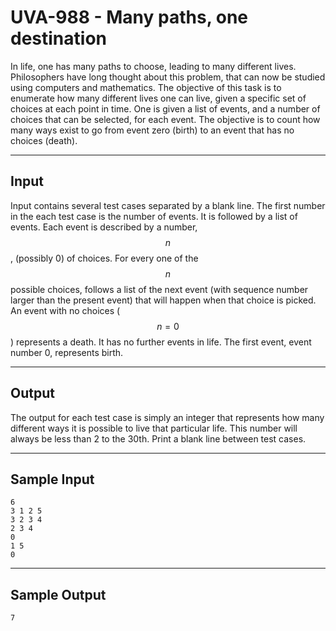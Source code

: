 # UVA-988 - Many paths, one destination

In life, one has many paths to choose, leading to many different lives. Philosophers have long thought about this problem, that can now be studied using computers and mathematics.
The objective of this task is to enumerate how many different lives one can live, given a specific set of choices at each point in time. One is given a list of events, and a number of choices that can be selected, for each event. The objective is to count how many ways exist to go from event zero (birth) to an event that has no choices (death).

---
## Input

Input contains several test cases separated by a blank line. The first number in the each test case is the number of events. It is followed by a list of events. Each event is described by a number, $$n$$, (possibly 0) of choices. For every one of the $$n$$ possible choices, follows a list of the next event (with sequence number larger than the present event) that will happen when that choice is picked. An event with no choices ($$n = 0$$) represents a death. It has no further events in life. The first event, event number 0, represents birth.

---
## Output

The output for each test case is simply an integer that represents how many different ways it is possible to live that particular life. This number will always be less than 2 to the 30th. Print a blank line between test cases.

---
## Sample Input

```
6
3 1 2 5
3 2 3 4
2 3 4
0
1 5
0
```

---
## Sample Output

```
7
```